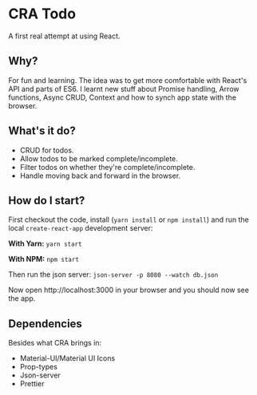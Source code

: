 # CRA Todo #

A first real attempt at using React.

## Why? ##

For fun and learning. The idea was to get more comfortable with React's API and parts
of ES6. I learnt new stuff about Promise handling, Arrow functions, Async CRUD, Context and
how to synch app state with the browser.

## What's it do? ##

* CRUD for todos.
* Allow todos to be marked complete/incomplete.
* Filter todos on whether they're complete/incomplete.
* Handle moving back and forward in the browser.

## How do I start? ##

First checkout the code, install (```yarn install``` or ```npm install```) and run the local ```create-react-app``` development server:

**With Yarn:** ```yarn start```

**With NPM:** ```npm start```

Then run the json server: ```json-server -p 8080 --watch db.json```

Now open http://localhost:3000 in your browser and you should now see the app.

## Dependencies ##

Besides what CRA brings in:

* Material-UI/Material UI Icons
* Prop-types
* Json-server
* Prettier
